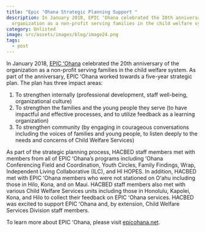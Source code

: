 ```yaml
---
title: "Epic ʻOhana Strategic Planning Support "
description: In January 2018, EPIC ʻOhana celebrated the 20th anniversary of the
  organization as a non-profit serving families in the child welfare system.
category: Unlisted
image: src/assets/images/blog/image24.png
tags:
  - post
---
```

In January 2018, [EPIC ʻOhana](http://epicohana.net/) celebrated the 20th anniversary of the organization as a non-profit serving families in the child welfare system. As part of the anniversary, EPIC ʻOhana worked towards a five-year strategic plan. The plan has three impact areas:

1. To strengthen internally (professional development, staff well-being, organizational culture)
2. To strengthen the families and the young people they serve (to have impactful and effective processes, and to utilize feedback as a learning organization)
3. To strengthen community (by engaging in courageous conversations including the voices of families and young people, to listen deeply to the needs and concerns of Child Welfare Services)

As part of the strategic planning process, HACBED staff members met with members from all of EPIC ʻOhana’s programs including ʻOhana Conferencing Field and Coordination, Youth Circles, Family Findings, Wrap, Independent Living Collaborative (ILC), and HI HOPES. In addition, HACBED met with EPIC ʻOhana members who were not stationed on Oʻahu including those in Hilo, Kona, and on Maui. HACBED staff members also met with various Child Welfare Services units including those in Honolulu, Kapolei, Kona, and Hilo to collect their feedback on EPIC ʻOhana services. HACBED was excited to support EPIC ʻOhana and, by extension, Child Welfare Services Division staff members.

To learn more about EPIC ʻOhana, please visit [epicohana.net](http://epicohana.net/).

